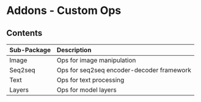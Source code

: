 # Addons - Custom Ops

## Contents
| Sub-Package  | Description                             |
|:----------------------- |:-----------------------------|
| Image | Ops for image manipulation   |
| Seq2seq | Ops for seq2seq encoder-decoder framework |
| Text |  Ops for text processing  |
| Layers |  Ops for model layers  |
